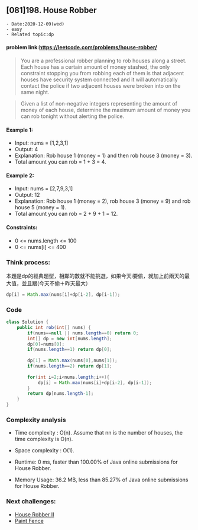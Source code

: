 ## [081]198. House Robber

```
- Date:2020-12-09(wed)
- easy
- Related topic:dp
```

#### problem link:https://leetcode.com/problems/house-robber/

> You are a professional robber planning to rob houses along a street. Each house has a certain amount of money stashed, the only constraint stopping you from robbing each of them is that adjacent houses have security system connected and it will automatically contact the police if two adjacent houses were broken into on the same night.

> Given a list of non-negative integers representing the amount of money of each house, determine the maximum amount of money you can rob tonight without alerting the police.

 

#### Example 1:

- Input: nums = [1,2,3,1]
- Output: 4
- Explanation: Rob house 1 (money = 1) and then rob house 3 (money = 3).
- Total amount you can rob = 1 + 3 = 4.
#### Example 2:

- Input: nums = [2,7,9,3,1]
- Output: 12
- Explanation: Rob house 1 (money = 2), rob house 3 (money = 9) and rob house 5 (money = 1).
- Total amount you can rob = 2 + 9 + 1 = 12.
 

#### Constraints:

- 0 <= nums.length <= 100
- 0 <= nums[i] <= 400

### Think process:
本題是dp的經典題型，相鄰的數就不能挑選，如果今天i要偷，就加上前兩天的最大值，並且跟(今天不偷＋昨天最大）


```java
dp[i] = Math.max(nums[i]+dp[i-2], dp[i-1]);
```

### Code

```java
class Solution {
    public int rob(int[] nums) {
        if(nums==null || nums.length==0) return 0;
        int[] dp = new int[nums.length];
        dp[0]=nums[0];
        if(nums.length==1) return dp[0];
        
        dp[1] = Math.max(nums[0],nums[1]);
        if(nums.length==2) return dp[1];
        
        for(int i=2;i<nums.length;i++){
            dp[i] = Math.max(nums[i]+dp[i-2], dp[i-1]);
        }
        return dp[nums.length-1];
    }
}
```

### Complexity analysis

- Time complexity : O(n). Assume that nn is the number of houses, the time complexity is O(n).

- Space complexity : O(1).

- Runtime: 0 ms, faster than 100.00% of Java online submissions for House Robber.
- Memory Usage: 36.2 MB, less than 85.27% of Java online submissions for House Robber.

###  Next challenges:
- [House Robber II](https://leetcode.com/problems/house-robber-ii/)
- [Paint Fence](https://leetcode.com/problems/paint-fence/)